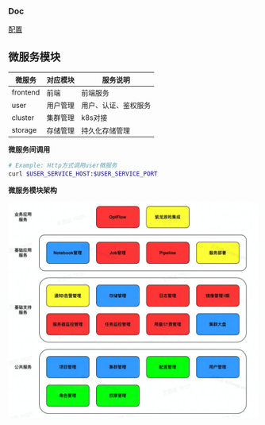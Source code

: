 ### Doc
[配置](/doc/config.md)

## 微服务模块

| 微服务 | 对应模块 | 服务说明 |
| ---- | ---- | ---- |
| frontend | 前端 | 前端服务 |
| user | 用户管理 | 用户、认证、鉴权服务 |
| cluster | 集群管理 | k8s对接 |
| storage | 存储管理 | 持久化存储管理  |

**微服务间调用**
```bash
# Example: Http方式调用user微服务
curl $USER_SERVICE_HOST:$USER_SERVICE_PORT
```

**微服务模块架构**

![架构图](doc/source/architecture.jpeg)
